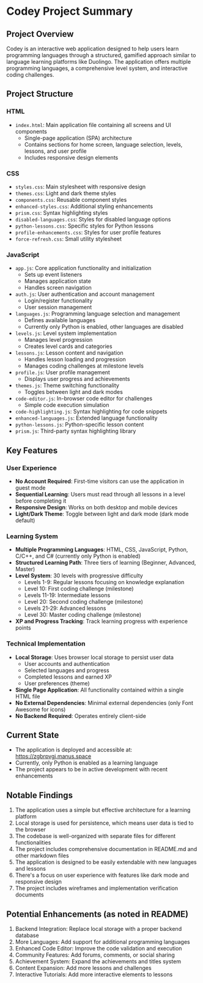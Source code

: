 # Codey Project Summary

## Project Overview
Codey is an interactive web application designed to help users learn programming languages through a structured, gamified approach similar to language learning platforms like Duolingo. The application offers multiple programming languages, a comprehensive level system, and interactive coding challenges.

## Project Structure

### HTML
- `index.html`: Main application file containing all screens and UI components
  - Single-page application (SPA) architecture
  - Contains sections for home screen, language selection, levels, lessons, and user profile
  - Includes responsive design elements

### CSS
- `styles.css`: Main stylesheet with responsive design
- `themes.css`: Light and dark theme styles
- `components.css`: Reusable component styles
- `enhanced-styles.css`: Additional styling enhancements
- `prism.css`: Syntax highlighting styles
- `disabled-languages.css`: Styles for disabled language options
- `python-lessons.css`: Specific styles for Python lessons
- `profile-enhancements.css`: Styles for user profile features
- `force-refresh.css`: Small utility stylesheet

### JavaScript
- `app.js`: Core application functionality and initialization
  - Sets up event listeners
  - Manages application state
  - Handles screen navigation
- `auth.js`: User authentication and account management
  - Login/register functionality
  - User session management
- `languages.js`: Programming language selection and management
  - Defines available languages
  - Currently only Python is enabled, other languages are disabled
- `levels.js`: Level system implementation
  - Manages level progression
  - Creates level cards and categories
- `lessons.js`: Lesson content and navigation
  - Handles lesson loading and progression
  - Manages coding challenges at milestone levels
- `profile.js`: User profile management
  - Displays user progress and achievements
- `themes.js`: Theme switching functionality
  - Toggles between light and dark modes
- `code-editor.js`: In-browser code editor for challenges
  - Simple code execution simulation
- `code-highlighting.js`: Syntax highlighting for code snippets
- `enhanced-languages.js`: Extended language functionality
- `python-lessons.js`: Python-specific lesson content
- `prism.js`: Third-party syntax highlighting library

## Key Features

### User Experience
- **No Account Required**: First-time visitors can use the application in guest mode
- **Sequential Learning**: Users must read through all lessons in a level before completing it
- **Responsive Design**: Works on both desktop and mobile devices
- **Light/Dark Theme**: Toggle between light and dark mode (dark mode default)

### Learning System
- **Multiple Programming Languages**: HTML, CSS, JavaScript, Python, C/C++, and C# (currently only Python is enabled)
- **Structured Learning Path**: Three tiers of learning (Beginner, Advanced, Master)
- **Level System**: 30 levels with progressive difficulty
  - Levels 1-9: Regular lessons focusing on knowledge explanation
  - Level 10: First coding challenge (milestone)
  - Levels 11-19: Intermediate lessons
  - Level 20: Second coding challenge (milestone)
  - Levels 21-29: Advanced lessons
  - Level 30: Master coding challenge (milestone)
- **XP and Progress Tracking**: Track learning progress with experience points

### Technical Implementation
- **Local Storage**: Uses browser local storage to persist user data
  - User accounts and authentication
  - Selected languages and progress
  - Completed lessons and earned XP
  - User preferences (theme)
- **Single Page Application**: All functionality contained within a single HTML file
- **No External Dependencies**: Minimal external dependencies (only Font Awesome for icons)
- **No Backend Required**: Operates entirely client-side

## Current State
- The application is deployed and accessible at: https://zgbrpvgj.manus.space
- Currently, only Python is enabled as a learning language
- The project appears to be in active development with recent enhancements

## Notable Findings
1. The application uses a simple but effective architecture for a learning platform
2. Local storage is used for persistence, which means user data is tied to the browser
3. The codebase is well-organized with separate files for different functionalities
4. The project includes comprehensive documentation in README.md and other markdown files
5. The application is designed to be easily extendable with new languages and lessons
6. There's a focus on user experience with features like dark mode and responsive design
7. The project includes wireframes and implementation verification documents

## Potential Enhancements (as noted in README)
1. Backend Integration: Replace local storage with a proper backend database
2. More Languages: Add support for additional programming languages
3. Enhanced Code Editor: Improve the code validation and execution
4. Community Features: Add forums, comments, or social sharing
5. Achievement System: Expand the achievements and titles system
6. Content Expansion: Add more lessons and challenges
7. Interactive Tutorials: Add more interactive elements to lessons
